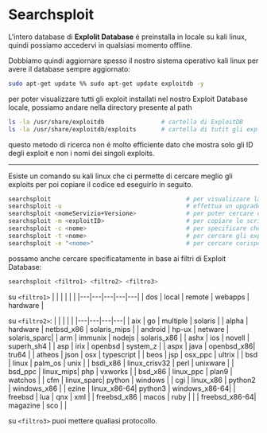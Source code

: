 
# Searchsploit
L'intero database di **Explolit Database** é preinstalla in locale su kali linux, quindi possiamo accedervi in qualsiasi momento offline. <br>

Dobbiamo quindi aggiornare spesso il nostro sistema operativo kali linux per avere il database sempre aggiornato:
```bash
sudo apt-get update %% sudo apt-get update exploitdb -y
```
per poter visualizzare tutti gli exploit installati nel nostro Exploit Database locale, possiamo andare nella directory presente al path
```bash
ls -la /usr/share/exploitdb                # cartella di ExploitDB
ls -la /usr/share/exploitdb/exploits       # cartella di tutit gli exploits. Sono presenti altre cartelle in base alla categoria degli exploits
```
questo metodo di ricerca non é molto efficiente dato che mostra solo gli ID degli exploit e non i nomi dei singoli exploits. <br>

---

Esiste un comando su kali linux che ci permette di cercare meglio gli exploits per poi copiare il codice ed eseguirlo in seguito.
```bash
searchsploit                                      # per visualizzare la documentazione di questo comando
searchsploit -u                                   # effettua un upgrade degli exploit nel database locale dato che ExploitDB viene aggiornato giornalmente
searchsploit <nomeServizio+Versione>              # per poter cercare degli exploit nel database in base al servizio e alla sua versione
searchsploit -m <exploitID>                       # per copiare lo script dell'exploit trovato (sulla destra)
searchsploit -c <nome>                            # per specificare che vogliamo effettuare una ricerca CASE SENSITIVE es.OpenSSH
searchsploit -t <nome>                            # per cercare gli exploit che hanno quel <nome> nel loro titolo. 
searchsploit -e "<nome>"                          # per cercare corispondenze esatte a un servizio es.OpenSSH 7.2p2
```
possamo anche cercare specificatamente in base ai filtri di Exploit Database:
```bash
searchsploit <filtro1> <filtro2> <filtro3>
```
su `<filtro1>`
|   |   |   |   |  |
|---|---|---|---|---|
| dos | local | remote | webapps | hardware |


su `<filtro2>`:
|   |   |   |   |
|---|---|---|---|
| aix          | go        | multiple   | solaris      |
| alpha        | hardware  | netbsd_x86 | solaris_mips |
| android      | hp-ux     | netware    | solaris_sparc|
| arm          | immunix   | nodejs     | solaris_x86  |
| ashx         | ios       | novell     | superh_sh4   |
| asp          | irix      | openbsd    | system_z     |
| aspx         | java      | openbsd_x86| tru64        |
| atheos       | json      | osx        | typescript   |
| beos         | jsp       | osx_ppc    | ultrix       |
| bsd          | linux     | palm_os    | unix         |
| bsdi_x86     | linux_crisv32 | perl   | unixware     |
| bsd_ppc      | linux_mips| php        | vxworks      |
| bsd_x86      | linux_ppc | plan9      | watchos      |
| cfm          | linux_sparc| python    | windows      |
| cgi          | linux_x86 | python2    | windows_x86  |
| ezine        | linux_x86-64| python3  | windows_x86-64|
| freebsd      | lua       | qnx        | xml          |
| freebsd_x86  | macos     | ruby       |              |
| freebsd_x86-64| magazine | sco        |              |

su `<filtro3>` puoi mettere qualiasi protocollo. 
